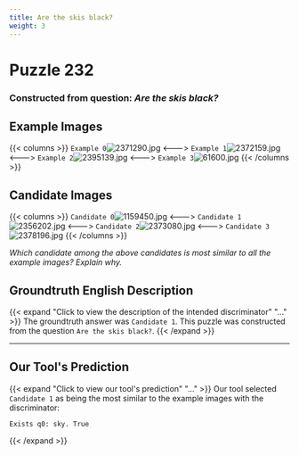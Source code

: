 ```yaml
---
title: Are the skis black?
weight: 3
---
```


# Puzzle 232
### Constructed from question: _Are the skis black?_


## Example Images
{{< columns >}}
`Example 0`![2371290.jpg](/gqa_images/2371290.jpg)
<--->
`Example 1`![2372159.jpg](/gqa_images/2372159.jpg)
<--->
`Example 2`![2395139.jpg](/gqa_images/2395139.jpg)
<--->
`Example 3`![61600.jpg](/gqa_images/61600.jpg)
{{< /columns >}}

## Candidate Images
{{< columns >}}
`Candidate 0`![1159450.jpg](/gqa_images/1159450.jpg)
<--->
`Candidate 1`![2356202.jpg](/gqa_images/2356202.jpg)
<--->
`Candidate 2`![2373080.jpg](/gqa_images/2373080.jpg)
<--->
`Candidate 3`![2378196.jpg](/gqa_images/2378196.jpg)
{{< /columns >}}

*Which candidate among the above candidates is most similar to all the example images? Explain why.*

## Groundtruth English Description

{{< expand "Click to view the description of the intended discriminator" "..." >}}
The groundtruth answer was `Candidate 1`. This puzzle was constructed from the question `Are the skis black?`.
{{< /expand >}}

---

## Our Tool's Prediction

{{< expand "Click to view our tool's prediction" "..." >}}
Our tool selected `Candidate 1` as being the most similar to the example images with the discriminator:
```plaintext
Exists q0: sky. True
```
{{< /expand >}}
